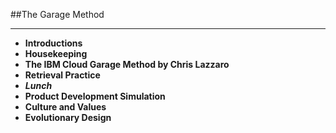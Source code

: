 <!-- .slide: data-background="resources/footer.svg" data-background-size="contain" data-background-position="bottom"  -->

##The Garage Method
- - -
* **Introductions <!-- .element: style="color:#e0dfe4" -->**
* **Housekeeping <!-- .element: style="color:#e0dfe4" -->**
* **The IBM Cloud Garage Method by Chris Lazzaro**
* **Retrieval Practice** <!-- .element: style="color:#e0dfe4" -->
* _**Lunch**_ <!-- .element: style="color:#5cab3d" -->
* **Product Development Simulation** <!-- .element: style="color:#e0dfe4" -->
* **Culture and Values** <!-- .element: style="color:#e0dfe4" -->
* **Evolutionary Design** <!-- .element: style="color:#e0dfe4" -->

<aside class="notes">
</aside>

